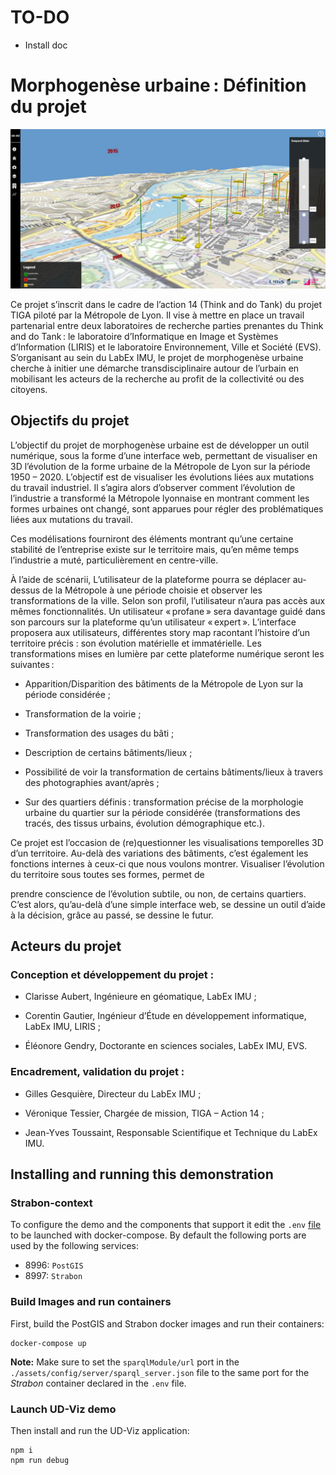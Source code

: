 # TO-DO
- Install doc

# Morphogenèse urbaine : Définition du projet 

![image](./img/exampleCreation.png)

Ce projet s’inscrit dans le cadre de l’action 14 (Think and do Tank) du projet TIGA piloté par la Métropole de Lyon. Il vise à mettre en place un travail partenarial entre deux laboratoires de recherche parties prenantes du Think and do Tank : le laboratoire d’Informatique en Image et Systèmes d’Information (LIRIS) et le laboratoire Environnement, Ville et Société (EVS). S’organisant au sein du LabEx IMU, le projet de morphogenèse urbaine cherche à initier une démarche transdisciplinaire autour de l’urbain en mobilisant les acteurs de la recherche au profit de la collectivité ou des citoyens.  

## Objectifs du projet   

L’objectif du projet de morphogenèse urbaine est de développer un outil numérique, sous la forme d’une interface web, permettant de visualiser en 3D l’évolution de la forme urbaine de la Métropole de Lyon sur la période 1950 – 2020. L’objectif est de visualiser les évolutions liées aux mutations du travail industriel. Il s’agira alors d’observer comment l’évolution de l’industrie a transformé la Métropole lyonnaise en montrant comment les formes urbaines ont changé, sont apparues pour régler des problématiques liées aux mutations du travail.  

Ces modélisations fourniront des éléments montrant qu’une certaine stabilité de l’entreprise existe sur le territoire mais, qu’en même temps l’industrie a muté, particulièrement en centre-ville.   

À l’aide de scénarii, L’utilisateur de la plateforme pourra se déplacer au-dessus de la Métropole à une période choisie et observer les transformations de la ville. Selon son profil, l’utilisateur n’aura pas accès aux mêmes fonctionnalités. Un utilisateur « profane » sera davantage guidé dans son parcours sur la plateforme qu’un utilisateur « expert ». L’interface proposera aux utilisateurs, différentes story map racontant l’histoire d’un territoire précis : son évolution matérielle et immatérielle. Les transformations mises en lumière par cette plateforme numérique seront les suivantes : 

 - Apparition/Disparition des bâtiments de la Métropole de Lyon sur la période considérée ; 

 - Transformation de la voirie ; 

 - Transformation des usages du bâti ; 

 - Description de certains bâtiments/lieux ; 

- Possibilité de voir la transformation de certains bâtiments/lieux à travers des photographies avant/après ; 

 - Sur des quartiers définis : transformation précise de la morphologie urbaine du quartier sur la période considérée (transformations des tracés, des tissus urbains, évolution démographique etc.).  

Ce projet est l’occasion de (re)questionner les visualisations temporelles 3D d’un territoire. Au-delà des variations des bâtiments, c’est également les fonctions internes à ceux-ci que nous voulons montrer. Visualiser l’évolution du territoire sous toutes ses formes, permet de 

prendre conscience de l’évolution subtile, ou non, de certains quartiers. C’est alors, qu’au-delà d’une simple interface web, se dessine un outil d’aide à la décision, grâce au passé, se dessine le futur. 

## Acteurs du projet  
### Conception et développement du projet : 

 - Clarisse Aubert, Ingénieure en géomatique, LabEx IMU ; 

 - Corentin Gautier, Ingénieur d’Étude en développement informatique, LabEx IMU, LIRIS ; 

 - Éléonore Gendry, Doctorante en sciences sociales, LabEx IMU, EVS. 

### Encadrement, validation du projet : 

- Gilles Gesquière, Directeur du LabEx IMU ; 

- Véronique Tessier, Chargée de mission, TIGA – Action 14 ; 

- Jean-Yves Toussaint, Responsable Scientifique et Technique du LabEx IMU. 

## Installing and running this demonstration
### Strabon-context
To configure the demo and the components that support it edit the `.env` [file](./.env) to be launched with docker-compose. By default the following ports are used by the following services:
- 8996: `PostGIS`
- 8997: `Strabon`

### Build Images and run containers
First, build the PostGIS and Strabon docker images and run their containers:
```
docker-compose up
```

**Note:** Make sure to set the `sparqlModule/url` port in the `./assets/config/server/sparql_server.json` file to the same port for the _Strabon_ container declared in the `.env` file.

### Launch UD-Viz demo
Then install and run the UD-Viz application:
```
npm i
npm run debug
```
